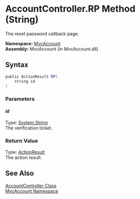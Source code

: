 AccountController.RP Method (String)
====================================
The reset password callback page.

**Namespace:** [MvcAccount][1]  
**Assembly:** MvcAccount (in MvcAccount.dll)

Syntax
------

```csharp
public ActionResult RP(
	string id
)
```

### Parameters

#### *id*
Type: [System.String][2]  
The verification ticket.

### Return Value
Type: [ActionResult][3]  
The action result.

See Also
--------
[AccountController Class][4]  
[MvcAccount Namespace][1]  

[1]: ../README.md
[2]: http://msdn.microsoft.com/en-us/library/s1wwdcbf
[3]: http://msdn.microsoft.com/en-us/library/dd493064
[4]: README.md